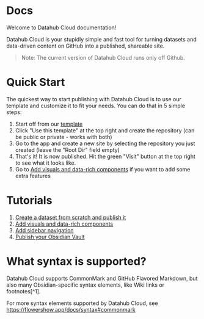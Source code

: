 # Docs 

Welcome to Datahub Cloud documentation! 

Datahub Cloud is your stupidly simple and fast tool for turning datasets and data-driven content on GitHub into a published, shareable site.

> Note: The current version of Datahub Cloud runs only off Github.

# Quick Start

The quickest way to start publishing with Datahub Cloud is to use our template and customize it to fit your needs. You can do that in 5 simple steps:

1. Start off from our [template](https://github.com/datahubio/datahub-cloud-template) 
2. Click "Use this template" at the top right and create the repository (can be public or private - works with both)
3. Go to the app and create a new site by selecting the repository you just created (leave the "Root Dir" field empty)
5. That's it! It is now published. Hit the green "Visit" button at the top right to see what it looks like.
6. Go to [Add visuals and data-rich components](https://datahub.io/@Daniellappv/datahub-cloud-template-2/docs/Add%20visuals%20and%20data-rich%20components) if you want to add some extra features 

# Tutorials

1. [Create a dataset from scratch and publish it](https://datahub.io/@Daniellappv/datahub-cloud-template-2/docs/Create%20a%20dataset%20from%20scratch%20and%20publish%20it)
2. [Add visuals and data-rich components](https://datahub.io/@Daniellappv/datahub-cloud-template-2/docs/Add%20visuals%20and%20data-rich%20components)
3. [Add sidebar navigation](https://datahub.io/@Daniellappv/datahub-cloud-template-2/docs/Add%20sidebar%20navigation)
4. [Publish your Obsidian Vault](https://datahub.io/@Daniellappv/datahub-cloud-template-2/docs/Publish%20your%20Obsidian%20vault)

# What syntax is supported?

Datahub Cloud supports CommonMark and GitHub Flavored Markdown, but also many Obsidian-specific syntax elements, like Wiki links or footnotes[^1].

For more syntax elements supported by Datahub Cloud, see https://flowershow.app/docs/syntax#commonmark

